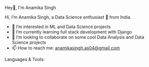 Hey👋, I'm Anamika Singh

Hi, I’m Anamika Singh, a Data Science enthusiast 🚀 from India.

- 👀 I’m interested in ML and Data Science projects
- 🌱 I’m currently learning full stack development with Django
- 💞️ I’m looking to collaborate on some cool Data Analysis and Data Science projects
- 📫 How to reach me: anamikasingh.as04@gmail.com

Languages & Tools:

